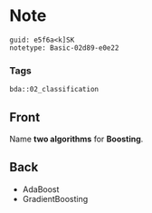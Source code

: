 # Note
```
guid: e5f6a<k]SK
notetype: Basic-02d89-e0e22
```

### Tags
```
bda::02_classification
```

## Front
Name <b>two algorithms</b> for <b>Boosting</b>.

## Back
<ul>
  <li>AdaBoost
  <li>GradientBoosting
</ul>
